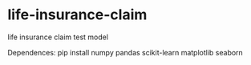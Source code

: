 # life-insurance-claim
life insurance claim test model

Dependences: pip install numpy pandas scikit-learn matplotlib seaborn   
